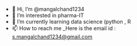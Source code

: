 - 👋 Hi, I’m @mangalchand1234
- 👀 I’m interested in pharma-IT
- 🌱 I’m currently learning data science (python , R
- 📫 How to reach me _Here is the email id : s.mangalchand1234@gmail.com



<!---
mangalchand1234/mangalchand1234 is a ✨ special ✨ repository because its `README.md` (this file) appears on your GitHub profile.
You can click the Preview link to take a look at your changes.
--->
